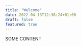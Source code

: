 ```yaml
---
title: "Welcome"
date: 2022-04-13T12:38:24+01:00
draft: false
featured: true
---
```


SOME CONTENT

